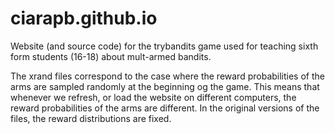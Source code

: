 # ciarapb.github.io

Website (and source code) for the trybandits game used for teaching sixth form students (16-18) about mult-armed bandits.

The xrand files correspond to the case where the reward probabilities of the arms are sampled randomly at the beginning og the game. This means that whenever we refresh, or load the website on different computers, the reward probabilities of the arms are different. In the original versions of the files, the reward distributions are fixed.
